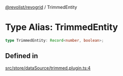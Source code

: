 [@revolist/revogrid](README.md) / TrimmedEntity

# Type Alias: TrimmedEntity

```ts
type TrimmedEntity: Record<number, boolean>;
```

## Defined in

[src/store/dataSource/trimmed.plugin.ts:4](https://github.com/revolist/revogrid/blob/a849a2bedd405f9be6994ce2465b998f17fd214c/src/store/dataSource/trimmed.plugin.ts#L4)
